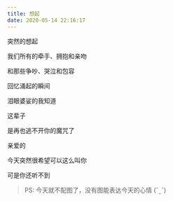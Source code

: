 ```yaml
---
title: 想起
date: 2020-05-14 22:16:17
---
```


突然的想起

我们所有的牵手、拥抱和亲吻

和那些争吵、哭泣和包容

回忆涌起的瞬间

泪眼婆娑的我知道

这辈子

是再也逃不开你的魔咒了

亲爱的

今天突然很希望可以这么叫你

可是你还听不到

> PS: 今天就不配图了，没有图能表达今天的心情 (ˇˍˇ)